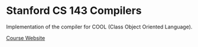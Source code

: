 # Stanford CS 143 Compilers

Implementation of the compiler for COOL (Class Object Oriented Language). 

[Course Website](https://lagunita.stanford.edu/courses/Engineering/Compilers/Fall2014/about)